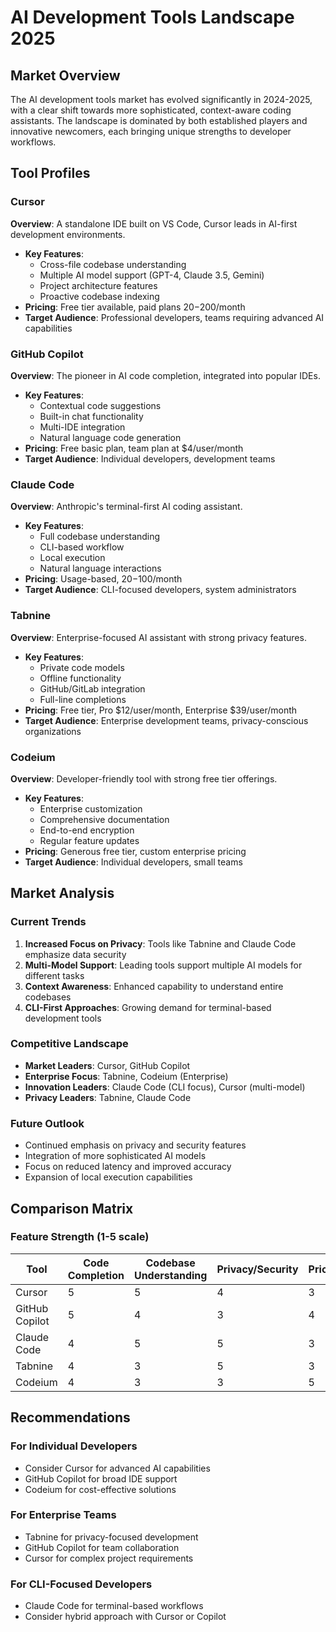 # AI Development Tools Landscape 2025

## Market Overview
The AI development tools market has evolved significantly in 2024-2025, with a clear shift towards more sophisticated, context-aware coding assistants. The landscape is dominated by both established players and innovative newcomers, each bringing unique strengths to developer workflows.

## Tool Profiles

### Cursor
**Overview**: A standalone IDE built on VS Code, Cursor leads in AI-first development environments.
- **Key Features**:
  - Cross-file codebase understanding
  - Multiple AI model support (GPT-4, Claude 3.5, Gemini)
  - Project architecture features
  - Proactive codebase indexing
- **Pricing**: Free tier available, paid plans $20-$200/month
- **Target Audience**: Professional developers, teams requiring advanced AI capabilities

### GitHub Copilot
**Overview**: The pioneer in AI code completion, integrated into popular IDEs.
- **Key Features**:
  - Contextual code suggestions
  - Built-in chat functionality
  - Multi-IDE integration
  - Natural language code generation
- **Pricing**: Free basic plan, team plan at $4/user/month
- **Target Audience**: Individual developers, development teams

### Claude Code
**Overview**: Anthropic's terminal-first AI coding assistant.
- **Key Features**:
  - Full codebase understanding
  - CLI-based workflow
  - Local execution
  - Natural language interactions
- **Pricing**: Usage-based, $20-$100/month
- **Target Audience**: CLI-focused developers, system administrators

### Tabnine
**Overview**: Enterprise-focused AI assistant with strong privacy features.
- **Key Features**:
  - Private code models
  - Offline functionality
  - GitHub/GitLab integration
  - Full-line completions
- **Pricing**: Free tier, Pro $12/user/month, Enterprise $39/user/month
- **Target Audience**: Enterprise development teams, privacy-conscious organizations

### Codeium
**Overview**: Developer-friendly tool with strong free tier offerings.
- **Key Features**:
  - Enterprise customization
  - Comprehensive documentation
  - End-to-end encryption
  - Regular feature updates
- **Pricing**: Generous free tier, custom enterprise pricing
- **Target Audience**: Individual developers, small teams

## Market Analysis

### Current Trends
1. **Increased Focus on Privacy**: Tools like Tabnine and Claude Code emphasize data security
2. **Multi-Model Support**: Leading tools support multiple AI models for different tasks
3. **Context Awareness**: Enhanced capability to understand entire codebases
4. **CLI-First Approaches**: Growing demand for terminal-based development tools

### Competitive Landscape
- **Market Leaders**: Cursor, GitHub Copilot
- **Enterprise Focus**: Tabnine, Codeium (Enterprise)
- **Innovation Leaders**: Claude Code (CLI focus), Cursor (multi-model)
- **Privacy Leaders**: Tabnine, Claude Code

### Future Outlook
- Continued emphasis on privacy and security features
- Integration of more sophisticated AI models
- Focus on reduced latency and improved accuracy
- Expansion of local execution capabilities

## Comparison Matrix

### Feature Strength (1-5 scale)
| Tool | Code Completion | Codebase Understanding | Privacy/Security | Pricing | Integration |
|------|-----------------|----------------------|------------------|----------|-------------|
| Cursor | 5 | 5 | 4 | 3 | 3 |
| GitHub Copilot | 5 | 4 | 3 | 4 | 5 |
| Claude Code | 4 | 5 | 5 | 3 | 2 |
| Tabnine | 4 | 3 | 5 | 3 | 5 |
| Codeium | 4 | 3 | 3 | 5 | 4 |

## Recommendations

### For Individual Developers
- Consider Cursor for advanced AI capabilities
- GitHub Copilot for broad IDE support
- Codeium for cost-effective solutions

### For Enterprise Teams
- Tabnine for privacy-focused development
- GitHub Copilot for team collaboration
- Cursor for complex project requirements

### For CLI-Focused Developers
- Claude Code for terminal-based workflows
- Consider hybrid approach with Cursor or Copilot